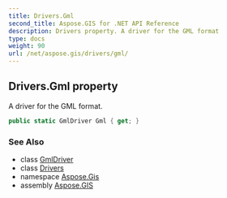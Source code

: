 ```yaml
---
title: Drivers.Gml
second_title: Aspose.GIS for .NET API Reference
description: Drivers property. A driver for the GML format
type: docs
weight: 90
url: /net/aspose.gis/drivers/gml/
---
```

## Drivers.Gml property

A driver for the GML format.

```csharp
public static GmlDriver Gml { get; }
```

### See Also

* class [GmlDriver](../../../aspose.gis.formats.gml/gmldriver/)
* class [Drivers](../)
* namespace [Aspose.Gis](../../drivers/)
* assembly [Aspose.GIS](../../../)


